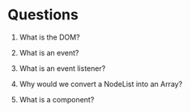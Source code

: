 # Questions

1. What is the DOM?
<!-- It refers to  Document Object Model , and it's an API for HTML files that can manipulate the structure.   -->
2. What is an event?
<!-- is it a refrence that is part of the DOM with even we can trigger the HTML classes,tags,ids. and make them functional -->
3. What is an event listener?
<!-- it's a method that sets up a function and will be called by targeting the element or the object that we want the functionality to be aded to .  -->
4. Why would we convert a NodeList into an Array?
<!-- Because a nodelist is an array like and will com with 5 methods only. unlike an array, it comes with lots of methods that we can take advantge of  -->
5. What is a component? 
<!-- it's a scope where we build features and structres to our chtml and css -->
